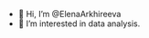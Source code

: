 - 👋 Hi, I’m @ElenaArkhireeva
- 👀 I’m interested in data analysis.


<!---
ElenaArkhireeva/ElenaArkhireeva is a ✨ special ✨ repository because its `README.md` (this file) appears on your GitHub profile.
You can click the Preview link to take a look at your changes.
--->
